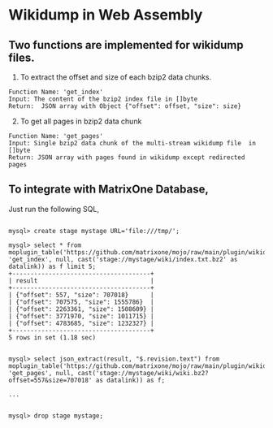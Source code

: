 # Wikidump in Web Assembly

## Two functions are implemented for wikidump files.

1. To extract the offset and size of each bzip2 data chunks.  

```
Function Name: 'get_index'
Input: The content of the bzip2 index file in []byte
Return:  JSON array with Object {"offset": offset, "size": size}
```

2. To get all pages in bzip2 data chunk

```
Function Name: 'get_pages'
Input: Single bzip2 data chunk of the multi-stream wikidump file  in []byte
Return: JSON array with pages found in wikidump except redirected pages
```

## To integrate with MatrixOne Database,

Just run the following SQL,

```

mysql> create stage mystage URL='file:///tmp/';

mysql> select * from moplugin_table('https://github.com/matrixone/mojo/raw/main/plugin/wikidump/wikidump.wasm', 'get_index', null, cast('stage://mystage/wiki/index.txt.bz2' as datalink)) as f limit 5;
+--------------------------------------+
| result                               |
+--------------------------------------+
| {"offset": 557, "size": 707018}      |
| {"offset": 707575, "size": 1555786}  |
| {"offset": 2263361, "size": 1508609} |
| {"offset": 3771970, "size": 1011715} |
| {"offset": 4783685, "size": 1232327} |
+--------------------------------------+
5 rows in set (1.18 sec)


mysql> select json_extract(result, "$.revision.text") from moplugin_table('https://github.com/matrixone/mojo/raw/main/plugin/wikidump/wikidump.wasm', 
'get_pages', null, cast('stage://mystage/wiki/wiki.bz2?offset=557&size=707018' as datalink)) as f;

...


mysql> drop stage mystage;

```

